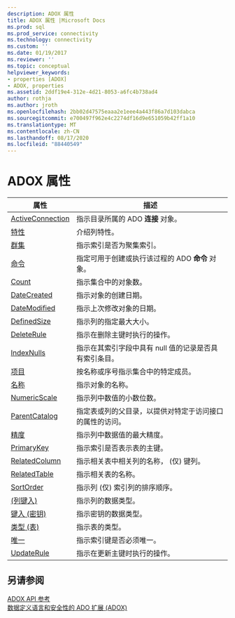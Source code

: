 ```yaml
---
description: ADOX 属性
title: ADOX 属性 |Microsoft Docs
ms.prod: sql
ms.prod_service: connectivity
ms.technology: connectivity
ms.custom: ''
ms.date: 01/19/2017
ms.reviewer: ''
ms.topic: conceptual
helpviewer_keywords:
- properties [ADOX]
- ADOX, properties
ms.assetid: 2ddf19e4-312e-4d21-8053-a6fc4b738ad4
author: rothja
ms.author: jroth
ms.openlocfilehash: 2bb02d47575eaaa2e1eee4a443f86a7d103dabca
ms.sourcegitcommit: e700497f962e4c2274df16d9e651059b42ff1a10
ms.translationtype: MT
ms.contentlocale: zh-CN
ms.lasthandoff: 08/17/2020
ms.locfileid: "88440549"
---
```

# <a name="adox-properties"></a>ADOX 属性

|属性|描述|  
|-|-|  
|[ActiveConnection](../../../ado/reference/adox-api/activeconnection-property-adox.md)|指示目录所属的 ADO **连接** 对象。|  
|[特性](../../../ado/reference/adox-api/attributes-property-adox.md)|介绍列特性。|  
|[群集](../../../ado/reference/adox-api/clustered-property-adox.md)|指示索引是否为聚集索引。|  
|[命令](../../../ado/reference/adox-api/command-property-adox.md)|指定可用于创建或执行该过程的 ADO **命令** 对象。|  
|[Count](../../../ado/reference/ado-api/count-property-ado.md)|指示集合中的对象数。|  
|[DateCreated](../../../ado/reference/adox-api/datecreated-property-adox.md)|指示对象的创建日期。|  
|[DateModified](../../../ado/reference/adox-api/datemodified-property-adox.md)|指示上次修改对象的日期。|  
|[DefinedSize](../../../ado/reference/adox-api/definedsize-property-adox.md)|指示列的指定最大大小。|  
|[DeleteRule](../../../ado/reference/adox-api/deleterule-property-adox.md)|指示在删除主键时执行的操作。|  
|[IndexNulls](../../../ado/reference/adox-api/indexnulls-property-adox.md)|指示在其索引字段中具有 null 值的记录是否具有索引条目。|  
|[项目](../../../ado/reference/ado-api/item-property-ado.md)|按名称或序号指示集合中的特定成员。|  
|[名称](../../../ado/reference/adox-api/name-property-adox.md)|指示对象的名称。|  
|[NumericScale](../../../ado/reference/adox-api/numericscale-property-adox.md)|指示列中数值的小数位数。|  
|[ParentCatalog](../../../ado/reference/adox-api/parentcatalog-property-adox.md)|指定表或列的父目录，以提供对特定于访问接口的属性的访问。|  
|[精度](../../../ado/reference/adox-api/precision-property-adox.md)|指示列中数据值的最大精度。|  
|[PrimaryKey](../../../ado/reference/adox-api/primarykey-property-adox.md)|指示索引是否表示表的主键。|  
|[RelatedColumn](../../../ado/reference/adox-api/relatedcolumn-property-adox.md)|指示相关表中相关列的名称， (仅) 键列。|  
|[RelatedTable](../../../ado/reference/adox-api/relatedtable-property-adox.md)|指示相关表的名称。|  
|[SortOrder](../../../ado/reference/adox-api/sortorder-property-adox.md)|指示列 (仅) 索引列的排序顺序。|  
|[ (列键入) ](../../../ado/reference/adox-api/type-property-column-adox.md)|指示列的数据类型。|  
|[键入 (密钥) ](../../../ado/reference/adox-api/type-property-key-adox.md)|指示密钥的数据类型。|  
|[类型 (表) ](../../../ado/reference/adox-api/type-property-table-adox.md)|指示表的类型。|  
|[唯一](../../../ado/reference/adox-api/unique-property-adox.md)|指示索引键是否必须唯一。|  
|[UpdateRule](../../../ado/reference/adox-api/updaterule-property-adox.md)|指示在更新主键时执行的操作。|  
  
## <a name="see-also"></a>另请参阅  
 [ADOX API 参考](../../../ado/reference/adox-api/adox-api-reference.md)   
 [数据定义语言和安全性的 ADO 扩展 (ADOX)](../../../ado/guide/extensions/ado-extensions-for-data-definition-language-and-security-adox.md)
